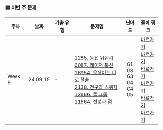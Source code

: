 ### 🟨 이번 주 문제

|    주차    | 날짜                                                         | 기출 유형           | 문제명                                                       | 난이도                                                       | 풀이 링크                       |
| ------- | ------------------------------------------------------------ | ------------------- | ------------------------------------------------------------ | :------------------------------------------------------------: | ------------------------------- |
| Week 9 | 24.09.19 |    - <br/>    | [1285. 동전 뒤집기](https://www.acmicpc.net/problem/1285)<br/> [6087. 레이저 통신](https://www.acmicpc.net/problem/6087)<br/> [16954. 움직이는 미로 탈출](https://www.acmicpc.net/problem/16954)<br/> [2138. 전구와 스위치](https://www.acmicpc.net/problem/2138)<br/> [12886. 돌 그룹](https://www.acmicpc.net/problem/12886)<br/> [11664. 선분과 점](https://www.acmicpc.net/problem/11664)<br/>  | G1 <br/> G3 <br/> G3 <br/> G4 <br/> G4 <br/> G5 <br/>  | <a href="./BOJ1285_G1_동전뒤집기">바로가기</a><br/> <a href="./BOJ6087_G3_레이저통신">바로가기</a><br/> <a href="./BOJ16954_G3_움직이는미로탈출">바로가기</a><br/> <a href="./BOJ2138_G4_전구와스위치">바로가기</a><br/> <a href="./BOJ12886_G4_돌그룹">바로가기</a><br/> <a href="./BOJ11664_G5_선분과점">바로가기</a><br/>  |